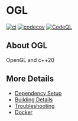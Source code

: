 # OGL

[![ci](https://github.com/Giuseppe-Bianc/OGL/actions/workflows/ci.yml/badge.svg)](https://github.com/Giuseppe-Bianc/OGL/actions/workflows/ci.yml)
[![codecov](https://codecov.io/gh/Giuseppe-Bianc/OGL/branch/main/graph/badge.svg)](https://codecov.io/gh/Giuseppe-Bianc/OGL)
[![CodeQL](https://github.com/Giuseppe-Bianc/OGL/actions/workflows/codeql-analysis.yml/badge.svg)](https://github.com/Giuseppe-Bianc/OGL/actions/workflows/codeql-analysis.yml)

## About OGL
OpenGL and  c++20


## More Details

 * [Dependency Setup](README_dependencies.md)
 * [Building Details](README_building.md)
 * [Troubleshooting](README_troubleshooting.md)
 * [Docker](README_docker.md)
